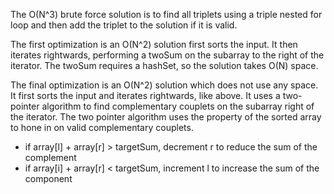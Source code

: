 The O(N^3) brute force solution is to find all triplets using a triple nested for loop and then add the triplet to the solution if it is valid.

The first optimization is an O(N^2) solution first sorts the input. It then iterates rightwards, performing a twoSum on the subarray to the right of the iterator. The twoSum requires a hashSet, so the solution takes O(N) space.

The final optimization is an O(N^2) solution which does not use any space. It first sorts the input and iterates rightwards, like above. It uses a two-pointer algorithm to find complementary couplets on the subarray right of the iterator. The two pointer algorithm uses the property of the sorted array to hone in on valid complementary couplets.
- if array[l] + array[r] > targetSum, decrement r to reduce the sum of the complement
- if array[i] + array[r] < targetSum, increment l to increase the sum of the component

